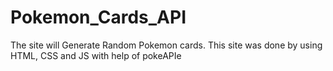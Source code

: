 # Pokemon_Cards_API
The site will Generate Random Pokemon cards. This site was done by using HTML, CSS and JS with help of pokeAPIe
